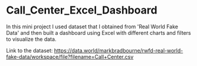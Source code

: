 # Call_Center_Excel_Dashboard
In this mini project I used dataset that I obtained from 'Real World Fake Data' and then built a dashboard using Excel with different charts and filters to visualize the data.

Link to the dataset: https://data.world/markbradbourne/rwfd-real-world-fake-data/workspace/file?filename=Call+Center.csv
